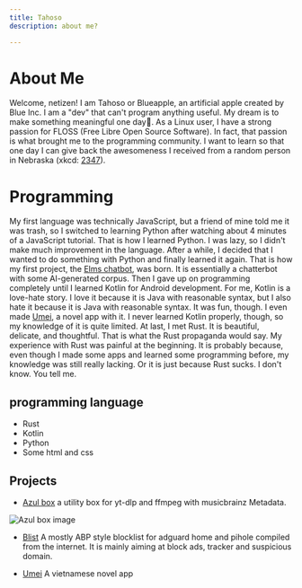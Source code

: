 ```yaml
---
title: Tahoso
description: about me?

---
```

# About Me

Welcome, netizen! I am Tahoso or Blueapple, an artificial apple created by Blue Inc. I am a "dev" that can't program anything useful. My dream is to make something meaningful one day🙂. As a Linux user, I have a strong passion for FLOSS (Free Libre Open Source Software). In fact, that passion is what brought me to the programming community. I want to learn so that one day I can give back the awesomeness I received from a random person in Nebraska (xkcd: [2347](https://xkcd.com/2347/)).

# Programming

My first language was technically JavaScript, but a friend of mine told me it was trash, so I switched to learning Python after watching about 4 minutes of a JavaScript tutorial. That is how I learned Python. I was lazy, so I didn't make much improvement in the language. After a while, I decided that I wanted to do something with Python and finally learned it again. That is how my first project, the [Elms chatbot](https://github.com/musdx/Elms_Project), was born. It is essentially a chatterbot with some AI-generated corpus. Then I gave up on programming completely until I learned Kotlin for Android development. For me, Kotlin is a love-hate story. I love it because it is Java with reasonable syntax, but I also hate it because it is Java with reasonable syntax. It was fun, though. I even made [Umei](https://github.com/musdx/Umei), a novel app with it. I never learned Kotlin properly, though, so my knowledge of it is quite limited. At last, I met Rust. It is beautiful, delicate, and thoughtful. That is what the Rust propaganda would say. My experience with Rust was painful at the beginning. It is probably because, even though I made some apps and learned some programming before, my knowledge was still really lacking. Or it is just because Rust sucks. I don't know. You tell me.

## programming language

- Rust
- Kotlin
- Python
- Some html and css

## Projects

- [Azul box](https://github.com/musdx/azul-box) a utility box for yt-dlp and ffmpeg with musicbrainz Metadata.

![Azul box image](https://raw.githubusercontent.com/musdx/azul-box/refs/heads/master/assets/pic1.png)

- [Blist](https://github.com/musdx/blist) A mostly ABP style blocklist for adguard home and pihole compiled from the internet. It is mainly aiming at block ads, tracker and suspicious domain.

- [Umei](https://github.com/musdx/Umei) A vietnamese novel app
